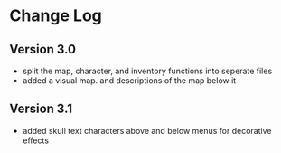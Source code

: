 # Change Log
## Version 3.0
- split the map, character, and inventory functions into seperate files
- added a visual map. and descriptions of the map below it
## Version 3.1
- added skull text characters above and below menus for decorative effects